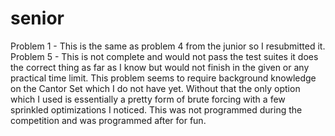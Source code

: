 # senior
Problem 1 - This is the same as problem 4 from the junior so I resubmitted it.
Problem 5 - This is not complete and would not pass the test suites it does the correct thing as far as I know but would not finish in the given or any practical time limit. This problem seems to require background knowledge on the Cantor Set which I do not have yet. Without that the only option which I used is essentially a pretty form of brute forcing with a few sprinkled optimizations I noticed. This was not programmed during the competition and was programmed after for fun.